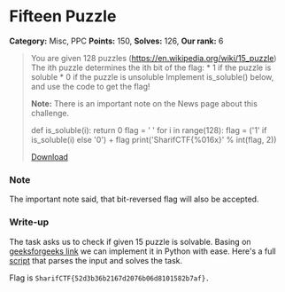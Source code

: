 Fifteen Puzzle
===
**Category:** Misc, PPC **Points:** 150, **Solves:** 126, **Our rank:** 6

> You are given 128 puzzles (https://en.wikipedia.org/wiki/15_puzzle)
> The ith puzzle determines the ith bit of the flag:
> \* 1 if the puzzle is soluble
> \* 0 if the puzzle is unsoluble
> Implement is_soluble() below, and use the code to get the flag!
> 
> **Note:** There is an important note on the News page about this challenge.
>
> def is_soluble(i):
>      return 0
> flag = ' '
> for i in range(128):
>     flag = ('1' if is_soluble(i) else '0') + flag
> print('SharifCTF{%016x}' % int(flag, 2))
>
> [Download](puzzles.txt)

### Note
The important note said, that bit-reversed flag will also be accepted.

### Write-up
The task asks us to check if given 15 puzzle is solvable. Basing on [geeksforgeeks link](https://www.geeksforgeeks.org/check-instance-15-puzzle-solvable/) we can implement it in Python with ease. Here's a full [script](script.py) that parses the input and solves the task.

Flag is `SharifCTF{52d3b36b2167d2076b06d8101582b7af}.`

